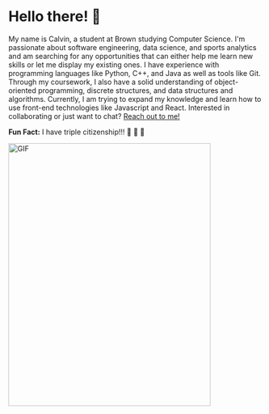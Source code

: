 # Hello there! 👋

My name is Calvin, a student at Brown studying Computer Science. I'm passionate about software engineering, data science, and sports analytics and am searching for any opportunities that can either help me learn new skills or let me display my existing ones. I have experience 
with programming languages like Python, C++, and Java as well as tools like Git. Through my coursework, I also have a solid understanding of object-oriented programming, discrete structures,
and data structures and algorithms. Currently, I am trying to expand my knowledge and learn how to use front-end technologies like Javascript and React. Interested in collaborating or just want to chat? [Reach out to me!](calvinnwu@gmail.com)

**Fun Fact:** I have triple citizenship!!! 🦅 🍁 🧨 


<img alt="GIF" src="https://github.com/calvinnwu/calvinnwu/assets/138517775/563fa210-4823-46a9-9a8f-b29b84c4e9e1" width="400" height="520" />
